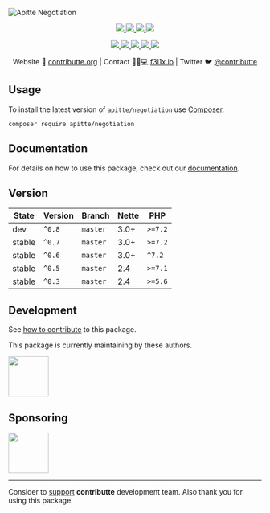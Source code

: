 ![Apitte Negotiation](https://heatbadger.now.sh/github/readme/apitte/negotiation/)

<p align=center>
  <a href="https://github.com/apitte/negotiation/actions">
    <img src="https://badgen.net/github/checks/apitte/negotiation/master?cache=300">
  </a>
  <a href="https://coveralls.io/r/apitte/negotiation">
    <img src="https://badgen.net/coveralls/c/github/apitte/negotiation?cache=300">
  </a>
  <a href="https://packagist.org/packages/apitte/negotiation">
    <img src="https://badgen.net/packagist/dm/apitte/negotiation">
  </a>
  <a href="https://packagist.org/packages/apitte/negotiation">
    <img src="https://badgen.net/packagist/v/apitte/negotiation">
  </a>
</p>
<p align=center>
  <a href="https://packagist.org/packages/apitte/negotiation">
    <img src="https://badgen.net/packagist/php/apitte/negotiation">
  </a>
  <a href="https://github.com/apitte/negotiation">
    <img src="https://badgen.net/github/license/apitte/negotiation">
  </a>
  <a href="http://bit.ly/apittegitter">
    <img src="https://badgen.net/badge/chat/apitte/cyan">
  </a>
  <a href="https://bit.ly/cttfo">
    <img src="https://badgen.net/badge/support/forum/yellow">
  </a>
  <a href="https://contributte.org/partners.html">
    <img src="https://badgen.net/badge/become/a%20patron/F96854">
  </a>
<p>

<p align=center>
Website 🚀 <a href="https://contributte.org">contributte.org</a> | Contact 👨🏻💻 <a href="https://f3l1x.io">f3l1x.io</a> | Twitter 🐦 <a href="https://twitter.com/contributte">@contributte</a>
</p>

## Usage

To install the latest version of `apitte/negotiation` use [Composer](https://getcomposer.com).

```
composer require apitte/negotiation
```

## Documentation

For details on how to use this package, check out our [documentation](.docs).

## Version

| State       | Version | Branch   | Nette | PHP     |
|-------------|---------|----------|-------|---------|
| dev         | `^0.8`  | `master` | 3.0+  | `>=7.2` |
| stable      | `^0.7`  | `master` | 3.0+  | `>=7.2` |
| stable      | `^0.6`  | `master` | 3.0+  | `^7.2`  |
| stable      | `^0.5`  | `master` | 2.4   | `>=7.1` |
| stable      | `^0.3`  | `master` | 2.4   | `>=5.6` |

## Development

See [how to contribute](https://contributte.org/contributing.html) to this package.

This package is currently maintaining by these authors.

<a href="https://github.com/f3l1x">
  <img width="80" height="80" src="https://avatars2.githubusercontent.com/u/538058?v=3&s=80">
</a>

## Sponsoring

<a href="https://github.com/tlapnet">
  <img width="80" height="80" src="https://avatars1.githubusercontent.com/u/22914186?s=80&v=4">
</a>

-----

Consider to [support](https://contributte.com/partners) **contributte** development team.
Also thank you for using this package.
